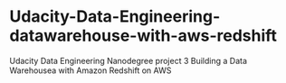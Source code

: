 # Udacity-Data-Engineering-datawarehouse-with-aws-redshift
Udacity Data Engineering Nanodegree project 3 Building a Data Warehousea with Amazon Redshift on AWS
